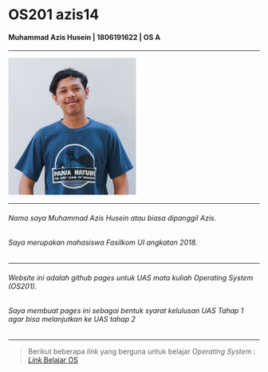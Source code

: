 # OS201 azis14
#### Muhammad Azis Husein | 1806191622 | OS A

---

<img src="foto_saya_cropped.jpg" width="256">

---

###### Nama saya Muhammad Azis Husein atau biasa dipanggil Azis.
###### Saya merupakan mahasiswa Fasilkom UI angkatan 2018.

---

###### _Website_ ini adalah github _pages_ untuk UAS mata kuliah _Operating System_ (OS201).
###### Saya membuat _pages_ ini sebagai bentuk syarat kelulusan UAS Tahap 1 agar bisa melanjutkan ke UAS tahap 2

---

> Berikut beberapa _link_ yang berguna untuk belajar _Operating System_ :
[_Link_ Belajar OS](URLs/)
